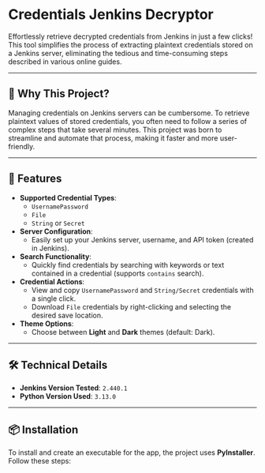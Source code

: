 # Credentials Jenkins Decryptor

Effortlessly retrieve decrypted credentials from Jenkins in just a few clicks! This tool simplifies the process of extracting plaintext credentials stored on a Jenkins server, eliminating the tedious and time-consuming steps described in various online guides.

---

## 🌟 Why This Project?

Managing credentials on Jenkins servers can be cumbersome. To retrieve plaintext values of stored credentials, you often need to follow a series of complex steps that take several minutes. This project was born to streamline and automate that process, making it faster and more user-friendly.

---

## 🚀 Features

- **Supported Credential Types**:
  - `UsernamePassword`
  - `File`
  - `String` or `Secret`
- **Server Configuration**:
  - Easily set up your Jenkins server, username, and API token (created in Jenkins).
- **Search Functionality**:
  - Quickly find credentials by searching with keywords or text contained in a credential (supports `contains` search).
- **Credential Actions**:
  - View and copy `UsernamePassword` and `String/Secret` credentials with a single click.
  - Download `File` credentials by right-clicking and selecting the desired save location.
- **Theme Options**:
  - Choose between **Light** and **Dark** themes (default: Dark).

---

## 🛠️ Technical Details

- **Jenkins Version Tested**: `2.440.1`
- **Python Version Used**: `3.13.0`

---

## 📦 Installation

To install and create an executable for the app, the project uses **PyInstaller**. Follow these steps:

